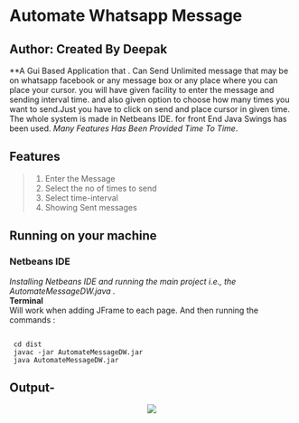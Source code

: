 # Automate Whatsapp Message

## Author: Created By Deepak

**A Gui Based Application that . Can Send Unlimited message that may be on whatsapp facebook or any message box or any place where you can place your cursor.
you will have given facility to enter the message and sending interval time. and also given option to choose how many times you want to send.Just you have to click on send and place cursor in given time. The whole system is made in Netbeans IDE. for front End Java Swings has been used.
 *Many Features Has Been Provided Time To Time*.
 ## Features
 > 1. Enter the Message
 > 3. Select the no of times to send
 > 4. Select time-interval
 > 5. Showing Sent messages
 
 
 ## Running on your machine
 ### Netbeans IDE
 *Installing Netbeans IDE and running the main project i.e., the AutomateMessageDW.java .*<br>
  **Terminal**<br>
  Will work when adding JFrame to each page. And then running the commands :
  
  ```
   
   cd dist
   javac -jar AutomateMessageDW.jar
   java AutomateMessageDW.jar
  
  ```
 

## Output-
<p align="center"> <img src="output.gif"/> </p>











